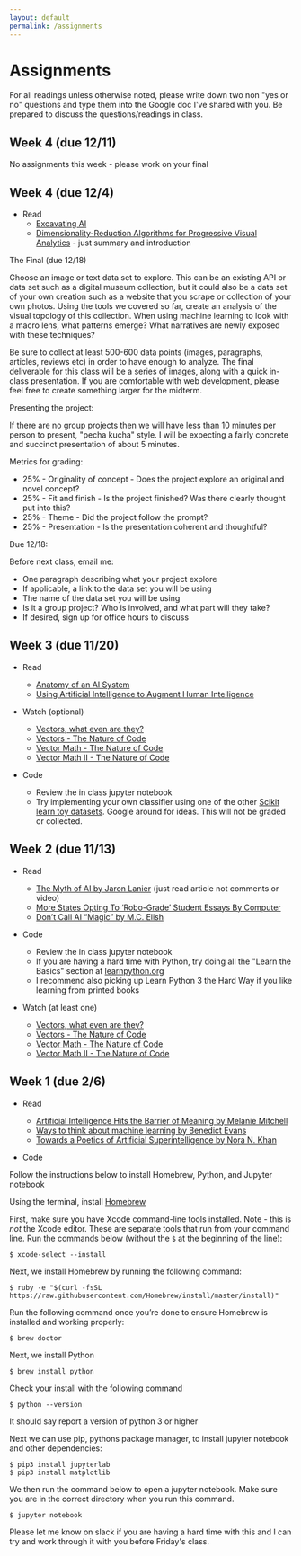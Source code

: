 ```yaml
---
layout: default
permalink: /assignments
---
```


# Assignments

For all readings unless otherwise noted, please write down two non "yes or no" questions and type them into the Google doc I've shared with you. Be prepared to discuss the questions/readings in class.

## Week 4 (due 12/11)

No assignments this week - please work on your final

## Week 4 (due 12/4)

* Read
  * [Excavating AI](https://www.excavating.ai/)
  * [Dimensionality-Reduction Algorithms
for Progressive Visual Analytics](https://www.researchgate.net/publication/331314858_Dimensionality-Reduction_Algorithms_for_Progressive_Visual_Analytics) - just summary and introduction

The Final (due 12/18)

Choose an image or text data set to explore. This can be an existing API or data set such as a digital museum collection, but it could also be a data set of your own creation such as a website that you scrape or collection of your own photos. Using the tools we covered so far, create an analysis of the visual topology of this collection. When using machine learning to look with a macro lens, what patterns emerge? What narratives are newly exposed with these techniques?

Be sure to collect at least 500-600 data points (images, paragraphs, articles, reviews etc) in order to have enough to analyze. The final deliverable for this class will be a series of images, along with a quick in-class presentation. If you are comfortable with web development, please feel free to create something larger for the midterm.

Presenting the project: 

If there are no group projects then we will have less than 10 minutes per person to present, "pecha kucha" style. I will be expecting a fairly concrete and succinct presentation of about 5 minutes.

Metrics for grading:
* 25% - Originality of concept - Does the project explore an original and novel concept?
* 25% - Fit and finish - Is the project finished? Was there clearly thought put into this?
* 25% - Theme - Did the project follow the prompt?
* 25% - Presentation - Is the presentation coherent and thoughtful?

Due 12/18:

Before next class, email me:

* One paragraph describing what your project explore
* If applicable, a link to the data set you will be using
* The name of the data set you will be using
* Is it a group project? Who is involved, and what part will they take?
* If desired, sign up for office hours to discuss


## Week 3 (due 11/20)

* Read
  * [Anatomy of an AI System](https://anatomyof.ai/)
  * [Using Artificial Intelligence to Augment Human Intelligence](https://distill.pub/2017/aia/)

* Watch (optional)
  * [Vectors, what even are they?](https://www.youtube.com/watch?v=fNk_zzaMoSs)
  * [Vectors - The Nature of Code](https://www.youtube.com/watch?v=mWJkvxQXIa8)
  * [Vector Math - The Nature of Code](https://www.youtube.com/watch?v=s6b1_3bNCxk)
  * [Vector Math II - The Nature of Code](https://www.youtube.com/watch?v=uHusbFmq-4I)

* Code
  * Review the in class jupyter notebook
  * Try implementing your own classifier using one of the other [Scikit learn toy datasets](https://scikit-learn.org/stable/datasets/index.html#toy-datasets). Google around for ideas. This will not be graded or collected.

## Week 2 (due 11/13)
* Read
  * [The Myth of AI by Jaron Lanier](https://www.edge.org/conversation/jaron_lanier-the-myth-of-ai) (just read article not comments or video)
  * [More States Opting To ‘Robo-Grade’ Student Essays By Computer](https://www.npr.org/2018/06/30/624373367/more-states-opting-to-robo-grade-student-essays-by-computer)
  * [Don’t Call AI “Magic” by M.C. Elish](https://points.datasociety.net/dont-call-ai-magic-142da16db408)

* Code
  * Review the in class jupyter notebook
  * If you are having a hard time with Python, try doing all the "Learn the Basics" section at [learnpython.org](https://www.learnpython.org/)
  * I recommend also picking up Learn Python 3 the Hard Way if you like learning from printed books

* Watch (at least one)
  * [Vectors, what even are they?](https://www.youtube.com/watch?v=fNk_zzaMoSs)
  * [Vectors - The Nature of Code](https://www.youtube.com/watch?v=mWJkvxQXIa8)
  * [Vector Math - The Nature of Code](https://www.youtube.com/watch?v=s6b1_3bNCxk)
  * [Vector Math II - The Nature of Code](https://www.youtube.com/watch?v=uHusbFmq-4I)

## Week 1 (due 2/6)
* Read
  * [Artificial Intelligence Hits the Barrier of Meaning by Melanie Mitchell](https://www.nytimes.com/2018/11/05/opinion/artificial-intelligence-machine-learning.html)
  * [Ways to think about machine learning by Benedict Evans](https://www.ben-evans.com/benedictevans/2018/06/22/ways-to-think-about-machine-learning-8nefy)
  * [Towards a Poetics of Artificial Superintelligence by Nora N. Khan](https://medium.com/after-us/towards-a-poetics-of-artificial-superintelligence-ebff11d2d249)

* Code

Follow the instructions below to install Homebrew, Python, and Jupyter notebook

Using the terminal, install [Homebrew](https://brew.sh/)

First, make sure you have Xcode command-line tools installed. Note - this is *not* the Xcode editor. These are separate tools that run from your command line. Run the commands below (without the `$` at the beginning of the line):

```console
$ xcode-select --install
```

Next, we install Homebrew by running the following command:

```console
$ ruby -e "$(curl -fsSL https://raw.githubusercontent.com/Homebrew/install/master/install)"
```

Run the following command once you’re done to ensure Homebrew is installed and working properly:

```console
$ brew doctor
```

Next, we install Python 

```console
$ brew install python
```

Check your install with the following command

```console
$ python --version
```

It should say report a version of python 3 or higher

Next we can use pip, pythons package manager, to install jupyter notebook and other dependencies:

```console
$ pip3 install jupyterlab
$ pip3 install matplotlib
```

We then run the command below to open a jupyter notebook. Make sure you are in the correct directory when you run this command.

```console
$ jupyter notebook
```

Please let me know on slack if you are having a hard time with this and I can try and work through it with you before Friday's class.

